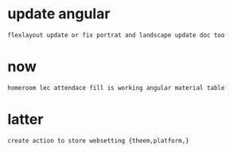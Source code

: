 <!-- get by school route -->

<!--
stop cruders from cruding others data
    like lecture crud others class studnts data
    like fincae crud other school payment info
-->

<!-- add detail route link and page with route parmetr -->

<!-- filter section by grade on students add form -->

<!-- save school date to localstorage when user is login -->
<!-- registra/section shuld add school classYear parametr -->

# update angular

    flexlayout update or fix portrat and landscape update doc too

# now

    homeroom lec attendace fill is working angular material table

# latter
    create action to store websetting {theem,platform,}